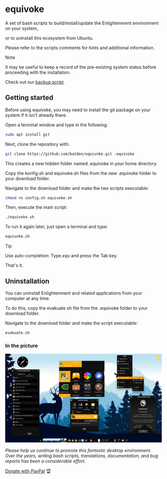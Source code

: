 # equivoke

A set of bash scripts to build/install/update the Enlightenment environment on your system,

or to uninstall this ecosystem from Ubuntu.

Please refer to the scripts comments for hints and additional information.

> [!NOTE]
> It may be useful to keep a record of the pre-existing system status before proceeding with the installation.
>
> Check out our [backup script](https://gist.github.com/batden/993b5ee997b3df2c3b075907a1dff116).

## Getting started

Before using equivoke, you may need to install the git package on your system if it isn't already there.

Open a terminal window and type in the following:

```bash
sudo apt install git
```

Next, clone the repository with:

```bash
git clone https://github.com/batden/equivoke.git .equivoke
```

This creates a new hidden folder named .equivoke in your home directory.

Copy the konfig.sh and equivoke.sh files from the new .equivoke folder to your download folder.

Navigate to the download folder and make the two scripts executable:

```bash
chmod +x config.sh equivoke.sh
```

Then, execute the main script:

```bash
./equivoke.sh
```

To run it again later, just open a terminal and type:

```bash
equivoke.sh
```

> [!TIP]
> Use auto-completion: Type _equ_ and press the Tab key.

That's it.

## Uninstallation

You can uninstall Enlightenment and related applications from your computer at any time.

To do this, copy the evakuate.sh file from the .equivoke folder to your download folder.

Navigate to the download folder and make the script executable:

```bash
evakuate.sh
```

### In the picture

![GitHub Image](/images/enlightenment.jpg)

_Please help us continue to promote this fantastic desktop environment.
Over the years, writing bash scripts, translations, documentation, and bug reports has been a considerable effort._

[Donate with PayPal](https://www.paypal.com/donate/?hosted_button_id=QGXWYZWH5QP5E) :trophy:
